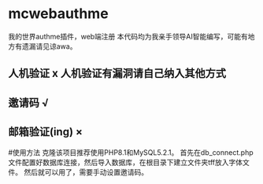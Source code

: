 # mcwebauthme
我的世界authme插件，web端注册
本代码均为我亲手领导AI智能编写，可能有地方有遗漏请见谅awa。
## 人机验证 x 人机验证有漏洞请自己纳入其他方式
## 邀请码   √
## 邮箱验证(ing) ×
#使用方法
克隆该项目推荐使用PHP8.1和MySQL5.2.1。
首先在db_connect.php文件配置好数据库连接，然后导入数据库，在根目录下建立文件夹tff放入字体文件。
然后就可以用了，需要手动设置邀请码。

